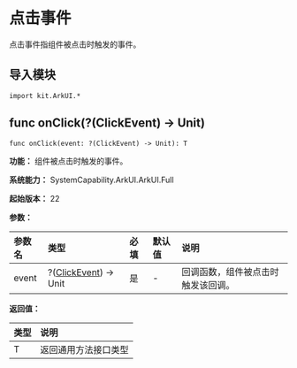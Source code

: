 # 点击事件

点击事件指组件被点击时触发的事件。

## 导入模块

```cangjie
import kit.ArkUI.*
```

## func onClick(?(ClickEvent) -> Unit)

```cangjie
func onClick(event: ?(ClickEvent) -> Unit): T
```

**功能：** 组件被点击时触发的事件。

**系统能力：** SystemCapability.ArkUI.ArkUI.Full

**起始版本：** 22

**参数：**

|参数名|类型|必填|默认值|说明|
|:---|:---|:---|:---|:---|
|event|?([ClickEvent](./cj-common-types.md#class-clickevent)) -> Unit|是|-|回调函数，组件被点击时触发该回调。|

**返回值：**

|类型|说明|
|:---|:---|
|T|返回通用方法接口类型|